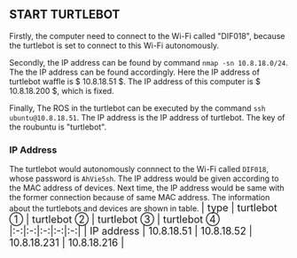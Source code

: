 ## START TURTLEBOT
Firstly, the computer need to connect to the Wi-Fi called "DIF018", because the turtlebot is set to connect to this Wi-Fi autonomously.

Secondly, the IP address can be found by command `nmap -sn 10.8.18.0/24`. The the IP address can be found accordingly. Here the IP address of turtlebot waffle is $ 10.8.18.51 $. The IP address of this computer is $ 10.8.18.200 $, which is fixed.

Finally, The ROS in the turtlebot can be executed by the command `ssh ubuntu@10.8.18.51`. The IP address is the IP address of turtlebot. The key of the roubuntu is "turtlebot".

### IP Address
The turtlebot would autonomously connnect to the Wi-Fi called `DIF018`, whose password is `AhVie5sh`. The IP address would be given according to the MAC address of devices. Next time, the IP address would be same with the former connection because of same MAC address. The information about the turtlebots and devices are shown in table.
<font size = 4>
| type | turtlebot ① | turtlebot ② | turtlebot ③ | turtlebot ④ 
|:-:|:-:|:-:|:-:|:-:|
| IP address | 10.8.18.51 | 10.8.18.52 | 10.8.18.231 | 10.8.18.216 |
</font>